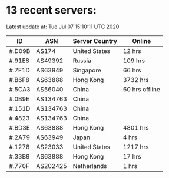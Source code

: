 # 13 recent servers:

Latest update at: Tue Jul 07 15:10:11 UTC 2020

| ID | ASN | Server Country | Online |
| -- | --- | -------------- | ------ |
| #.D09B | AS174 | United States | 12 hrs |
| #.91E8 | AS49392 | Russia | 109 hrs |
| #.7F1D | AS63949 | Singapore | 66 hrs |
| #.B6F8 | AS63888 | Hong Kong | 3732 hrs |
| #.5CA3 | AS56040 | China | 60 hrs offline |
| #.0B9E | AS134763 | China | |
| #.151D | AS134763 | China | |
| #.4823 | AS134763 | China | |
| #.BD3E | AS63888 | Hong Kong | 4801 hrs |
| #.2A79 | AS63949 | Japan | 4 hrs |
| #.1278 | AS23033 | United States | 1217 hrs |
| #.33B9 | AS63888 | Hong Kong | 17 hrs |
| #.770F | AS202425 | Netherlands | 1 hrs |

